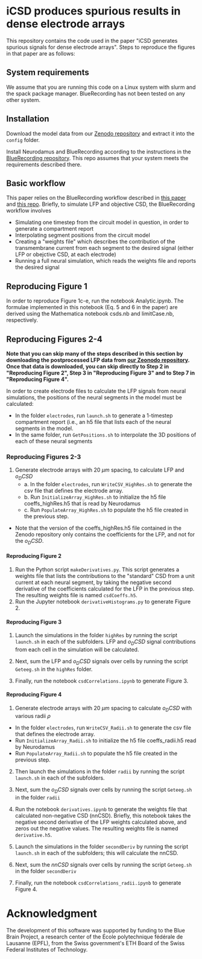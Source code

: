 # iCSD produces spurious results in dense electrode arrays

This repository contains the code used in the paper "iCSD generates spurious signals for dense electrode arrays". Steps to reproduce the figures in that paper are as follows:

## System requirements

We assume that you are running this code on a Linux system with slurm and the spack package manager. BlueRecording has not been tested on any other system. 

## Installation
Download the model data from our [Zenodo repository](https://zenodo.org/records/11113043) and extract it into the `config` folder.

Install Neurodamus and BlueRecording according to the instructions in the [BlueRecording repository](github.com/BlueBrain/BlueRecording). This repo assumes that your system meets the requirements described there.

## Basic workflow
This paper relies on the BlueRecording workflow described in [this paper](https://www.biorxiv.org/content/10.1101/2024.05.14.591849v1) and [this repo]((github.com/BlueBrain/BlueRecording)). Briefly, to simulate LFP and objective CSD, the BlueRecording workflow involves
- Simulating one timestep from the circuit model in question, in order to generate a compartment report
- Interpolating segment positions from the circuit model
- Creating a "weights file" which describes the contribution of the transmembrane current from each segment to the desired signal (either LFP or obejctive CSD, at each electrode)
- Running a full neural simulation, which reads the weights file and reports the desired signal

## Reproducing Figure 1

In order to reproduce Figure 1c-e, run the notebook Analytic.ipynb. The formulae implemented in this notebook (Eq. 5 and 6 in the paper) are derived using the Mathematica notebook csds.nb and limitCase.nb, respectively.

## Reproducing Figures 2-4

**Note that you can skip many of the steps described in this section by downloading the postprocessed LFP data from [our Zeonodo repository](https://zenodo.org/records/14998743). Once that data is downloaded, you can skip directly to Step 2 in "Reproducing Figure 2", Step 3 in "Reproducing Figure 3" and to Step 7 in "Reproducing Figure 4".**

In order to create electrode files to calculate the LFP signals from neural simulations, the positions of the neural segments in the model must be calculated:
- In the folder `electrodes`, run `launch.sh` to generate a 1-timestep compartment report (i.e., an h5 file that lists each of the neural segments in the model.
- In the same folder, run `GetPositions.sh` to interpolate the 3D positions of each of these neural segments

### Reproducing Figures 2-3

1. Generate electrode arrays with 20 $\mu m$ spacing, to calculate LFP and $o_DCSD$
   * a. In the folder `electrodes`, run `WriteCSV_HighRes.sh` to generate the csv file that defines the electrode array.
   * b. Run `InitializeArray_HighRes.sh` to initialize the h5 file coeffs_highRes.h5 that is read by Neurodamus
   * c. Run `PopulateArray_HighRes.sh` to populate the h5 file created in the previous step.
     
* Note that the version of the coeffs_highRes.h5 file contained in the Zenodo repository only contains the coefficients for the LFP, and not for the $o_DCSD$. 
  
#### Reproducing Figure 2

1. Run the Python script `makeDerivatives.py`. This script generates a weights file that lists the contributions to the "standard" CSD from a unit current at each neural segment, by taking the negative second derivative of the coefficients calculated for the LFP in the previous step. The resulting weights file is named `csdCoeffs.h5`.
2. Run the Jupyter notebook `derivativeHistograms.py` to generate Figure 2.

#### Reproducing Figure 3

1. Launch the simulations in the folder `highRes` by running the script `launch.sh` in each of the subfolders. LFP and $o_DCSD$ signal contributions from each cell in the simulation will be calculated.

2. Next, sum the LFP and $o_DCSD$ signals over cells by running the script `Geteeg.sh` in the `highRes` folder.

3. Finally, run the notebook `csdCorrelations.ipynb` to generate Figure 3.

#### Reproducing Figure 4

1. Generate electrode arrays with 20 $\mu m$ spacing to calculate $o_DCSD$ with various radii $\rho$
- In the folder `electrodes`, run `WriteCSV_Radii.sh` to generate the csv file that defines the electrode array.
- Run `InitializeArray_Radii.sh` to initialize the h5 file coeffs_radii.h5 read by Neurodamus
- Run `PopulateArray_Radii.sh` to populate the h5 file created in the previous step.

2. Then launch the simulations in the folder `radii` by running the script `launch.sh` in each of the subfolders.

3. Next, sum the $o_DCSD$ signals over cells by running the script `Geteeg.sh` in the folder `radii`

4. Run the notebook `derivatives.ipynb` to generate the weights file that calculated non-negative CSD (nnCSD). Briefly, this notebook takes the negative second derivative of the LFP weights calculated above, and zeros out the negative values. The resulting weights file is named `derivative.h5`.

5. Launch the simulations in the folder `secondDeriv` by running the script `launch.sh` in each of the subfolders; this will calculate the nnCSD.

6. Next, sum the $nnCSD$ signals over cells by running the script `Geteeg.sh` in the folder `secondDeriv`

7. Finally, run the notebook `csdCorrelations_radii.ipynb` to generate Figure 4.

# Acknowledgment
The development of this software was supported by funding to the Blue Brain Project, a research center of the École polytechnique fédérale de Lausanne (EPFL), from the Swiss government's ETH Board of the Swiss Federal Institutes of Technology.
